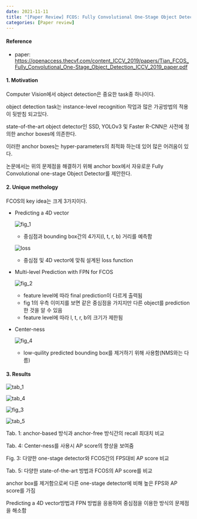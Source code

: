 ```yaml
---
date: 2021-11-11
title: "[Paper Review] FCOS: Fully Convolutional One-Stage Object Detection (ICCV_2019)"
categories: [Paper review]
---
```





#### Reference

+ paper: <https://openaccess.thecvf.com/content_ICCV_2019/papers/Tian_FCOS_Fully_Convolutional_One-Stage_Object_Detection_ICCV_2019_paper.pdf>





#### 1. Motivation  



Computer Vision에서 object detection은 중요한 task중 하나이다. 

object detection task는 instance-level recognition 작업과 많은 가공방법의 적용이 뒷받침 되고있다. 

state-of-the-art object detector인 SSD, YOLOv3 및 Faster R-CNN은 사전에 정의한 anchor boxes에 의존한다. 

이러한 anchor boxes는 hyper-parameters의 최적화 하는데 있어 많은 어려움이 있다. 

논문에서는 위의 문제점을 해결하기 위해 anchor box에서 자유로운 Fully Convolutional one-stage Object Detector를 제안한다.




#### 2. Unique methology  

FCOS의 key idea는 크게 3가지이다. 

+ Predicting a 4D vector

  ![fig_1](https://user-images.githubusercontent.com/76807432/141295613-a73c8913-17c3-4ccf-b665-c7cd7975fbbe.PNG)



  + 중심점과 bounding box간의 4가지(l, t, r, b) 거리를 예측함

  ![loss](https://user-images.githubusercontent.com/76807432/141296818-15ae9017-aaf0-4a01-8c04-6c593d6a7a5d.PNG)
  
  + 중심점 및 4D vector에 맞춰 설계된 loss function 

+ Multi-level Prediction with FPN for FCOS

  ![fig_2](https://user-images.githubusercontent.com/76807432/141297477-c0aa4f9d-1e15-4553-ac6d-4a4e9a598d08.PNG) 
  
  + feature level에 따라 final prediction이 다르게 출력됨
  + fig 1의 우측 이미지를 보면 같은 중심점을 가지지만 다른 object를 prediction 한 것을 알 수 있음
  + feature level에 따라 l, t, r, b의 크기가 제한됨



+ Center-ness

  ![fig_4](https://user-images.githubusercontent.com/76807432/141298143-f88fd1fc-6eea-4526-8a4c-c8e6bad8d3d7.PNG)


  + low-quility predicted bounding box를 제거하기 위해 사용함(NMS와는 다름)


#### 3. Results  

![tab_1](https://user-images.githubusercontent.com/76807432/141299460-e6f56ffd-cec2-41cd-9a26-243c29e045c8.PNG)

![tab_4](https://user-images.githubusercontent.com/76807432/141299473-83dbed1f-7ee6-4d5d-b22a-bc8d6322dbc4.PNG)

![fig_3](https://user-images.githubusercontent.com/76807432/141300149-07a24898-c340-4f1d-9939-657da63f0ce4.PNG)

![tab_5](https://user-images.githubusercontent.com/76807432/141299482-561b4b34-c762-40e2-b640-abdcb79a51ea.PNG)


Tab. 1: anchor-based 방식과 anchor-free 방식간의 recall 최대치 비교 

Tab. 4: Center-ness를 사용시 AP score의 향상을 보여줌 

Fig. 3: 다양한 one-stage detector와 FCOS간의 FPS대비 AP score 비교

Tab. 5: 다양한 state-of-the-art 방법과 FCOS의 AP score를 비교 






anchor box를 제거함으로써 다른 one-stage detector에 비해 높은 FPS와 AP score를 가짐

Predicting a 4D vector방법과 FPN 방법을 응용하여 중심점을 이용한 방식의 문제점을 해소함
